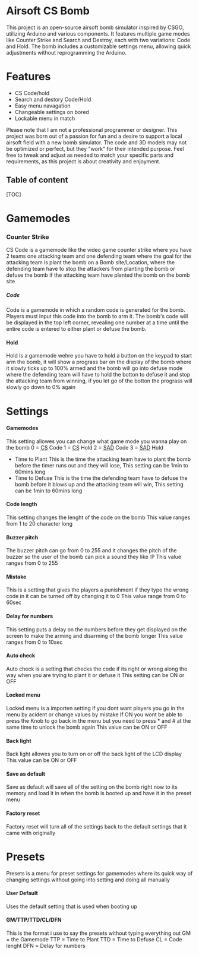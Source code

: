 # Airsoft CS Bomb

This project is an open-source airsoft bomb simulator inspired by CSGO, utilizing Arduino and various components. It features multiple game modes like Counter Strike and Search and Destroy, each with two variations: Code and Hold. The bomb includes a customizable settings menu, allowing quick adjustments without reprogramming the Arduino. 

# Features
- CS Code/hold
- Search and destory Code/Hold
- Easy menu navagation
- Changeable settings on bored
- Lockable menu in match

Please note that I am not a professional programmer or designer. This project was born out of a passion for fun and a desire to support a local airsoft field with a new bomb simulator. The code and 3D models may not be optimized or perfect, but they "work" for their intended purpose. Feel free to tweak and adjust as needed to match your specific parts and requirements, as this project is about creativity and enjoyment.

## Table of content
[TOC]

# Gamemodes

### Counter Strike
CS Code is a gamemode like the video game counter strike where you have 2 teams one attacking team and one defending team where the goal for the attacking team is plant the bomb on a Bomb site/Location, where the defending team have to stop the attackers from planting the bomb or defuse the bomb if the attacking team have planted the bomb on the bomb site
##### Code
Code is a gamemode in which a random code is generated for the bomb. Players must input this code into the bomb to arm it. The bomb's code will be displayed in the top left corner, revealing one number at a time until the entire code is entered to either plant or defuse the bomb.
#### Hold
Hold is a gamemode wehre you have to hold a button on the keypad to start arm the bomb, it will show a prograss bar on the display of the bomb where it slowly ticks up to 100% armed and the bomb will go into defuse mode where the defending team will have to hold the botton to defuse it and stop the attacking team from winning, if you let go of the botton the prograss will slowly go down to 0% again

# Settings
#### Gamemodes
This setting allowes you can change what game mode you wanna play on the bomb
0 = <abbr title="Counter Strike">CS</abbr> Code
1 = <abbr title="Counter Strike">CS</abbr> Hold
2 = <abbr title="Search and destory">SAD</abbr> Code
3 = <abbr title="Search and destory">SAD</abbr> Hold
- Time to Plant
  This is the time the attacking team have to plant the bomb before the timer runs out and they will lose, 
  This setting can be 1min to 60mins long
- Time to Defuse
  This is the time the defending team have to defuse the bomb before it blows up and the attacking team will win, 
  This setting can be 1min to 60mins long
#### Code length
This setting changes the lenght of the code on the bomb 
This value ranges from 1 to 20 character long
#### Buzzer pitch
The buzzer pitch can go from 0 to 255 and it changes the pitch of the buzzer so the user of the bomb can pick a sound they like :P
This value ranges from 0 to 255
#### Mistake
This is a setting that gives the players a punishment if they type the wrong code in it can be turned off by changing it to 0
This value range from 0 to 60sec
#### Delay for numbers
This setting puts a delay on the numbers before they get displayed on the screen to make the arming and disarming of the bomb longer
This value ranges from 0 to 10sec
#### Auto check
Auto check is a setting that checks the code if its right or wrong along the way when you are trying to plant it or defuse it
This setting can be ON or OFF
#### Locked menu
Locked menu is a importen setting if you dont want players you go in the menu by acident or change values by mistake
If ON you wont be able to press the Knob to go back in the menu but you need to press * and # at the same time to unlock the bomb again
This value can be ON or OFF
#### Back light
Back light allowes you to turn on or off the back light of the LCD display
This value can be ON or OFF
#### Save as default
Save as default will save all of the setting on the bomb right now to its memory and load it in when the bomb is booted up and have it in the preset menu
#### Factory reset
Factory reset will turn all of the settings back to the default settings that it came with originally
# Presets
Presets is a menu for preset settings for gamemodes where its quick way of changing settings without going into setting and doing all manually
#### User Default
Uses the default setting that is used when booting up
#### GM/TTP/TTD/CL/DFN
This is the format i use to say the presets without typing everything out
GM = the Gamemode
TTP = Time to Plant
TTD = Time to Defuse
CL = Code lenght
DFN = Delay for numbers
